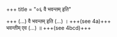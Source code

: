 +++
title = "०६ वै भवन्तम् इति"

+++
(…) वै भवन्तम् इति (…) । +++(see 4a)+++  
भवन्तीम् एव (…) ॥ +++(see 4bcd)+++